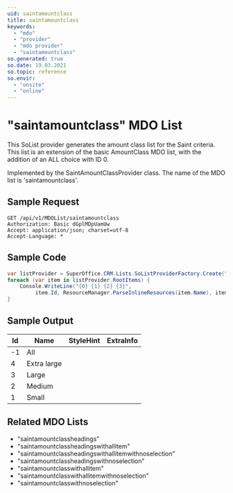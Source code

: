```yaml
---
uid: saintamountclass
title: saintamountclass
keywords:
  - "mdo"
  - "provider"
  - "mdo provider"
  - "saintamountclass"
so.generated: true
so.date: 19.03.2021
so.topic: reference
so.envir:
  - "onsite"
  - "online"
---
```


# "saintamountclass" MDO List
This SoList provider generates the amount class list for the Saint criteria. This list is an extension of the basic
AmountClass MDO list, with the addition of an ALL choice with ID 0.



Implemented by the <see cref="T:SuperOffice.CRM.ArchiveLists.SaintAmountClassProvider">SaintAmountClassProvider</see> class.
The name of the MDO list is 'saintamountclass'.




## Sample Request

```http!
GET /api/v1/MDOList/saintamountclass
Authorization: Basic dGplMDpUamUw
Accept: application/json; charset=utf-8
Accept-Language: *

```

## Sample Code
```cs
var listProvider = SuperOffice.CRM.Lists.SoListProviderFactory.Create("saintamountclass", forceFlatList: true);
foreach (var item in listProvider.RootItems) {
    Console.WriteLine("{0} {1} {2} {3}", 
         item.Id, ResourceManager.ParseInlineResources(item.Name), item.StyleHint, item.ExtraInfo);
}
```

## Sample Output

|Id   | Name  |StyleHint|ExtraInfo |
| --- | ----- | ------- | -------- |
|-1|All|||
|4|Extra large|||
|3|Large|||
|2|Medium|||
|1|Small|||


## Related MDO Lists

* "saintamountclassheadings"
* "saintamountclassheadingswithallitem"
* "saintamountclassheadingswithallitemwithnoselection"
* "saintamountclassheadingswithnoselection"
* "saintamountclasswithallitem"
* "saintamountclasswithallitemwithnoselection"
* "saintamountclasswithnoselection"
